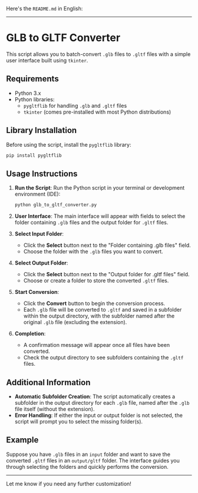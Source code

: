 Here's the `README.md` in English:

---

# GLB to GLTF Converter

This script allows you to batch-convert `.glb` files to `.gltf` files with a simple user interface built using `tkinter`.

## Requirements

- Python 3.x
- Python libraries:
  - `pygltflib` for handling `.glb` and `.gltf` files
  - `tkinter` (comes pre-installed with most Python distributions)

## Library Installation

Before using the script, install the `pygltflib` library:

```bash
pip install pygltflib
```

## Usage Instructions

1. **Run the Script**: Run the Python script in your terminal or development environment (IDE):

   ```bash
   python glb_to_gltf_converter.py
   ```

2. **User Interface**: The main interface will appear with fields to select the folder containing `.glb` files and the output folder for `.gltf` files.

3. **Select Input Folder**:
   - Click the **Select** button next to the "Folder containing .glb files" field.
   - Choose the folder with the `.glb` files you want to convert.

4. **Select Output Folder**:
   - Click the **Select** button next to the "Output folder for .gltf files" field.
   - Choose or create a folder to store the converted `.gltf` files.

5. **Start Conversion**:
   - Click the **Convert** button to begin the conversion process.
   - Each `.glb` file will be converted to `.gltf` and saved in a subfolder within the output directory, with the subfolder named after the original `.glb` file (excluding the extension).

6. **Completion**:
   - A confirmation message will appear once all files have been converted.
   - Check the output directory to see subfolders containing the `.gltf` files.

## Additional Information

- **Automatic Subfolder Creation**: The script automatically creates a subfolder in the output directory for each `.glb` file, named after the `.glb` file itself (without the extension).
- **Error Handling**: If either the input or output folder is not selected, the script will prompt you to select the missing folder(s).

## Example

Suppose you have `.glb` files in an `input` folder and want to save the converted `.gltf` files in an `output/gltf` folder. The interface guides you through selecting the folders and quickly performs the conversion.

--- 

Let me know if you need any further customization!